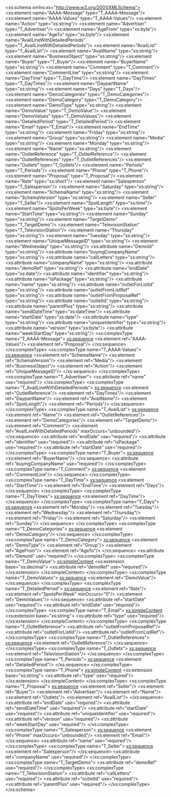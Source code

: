 <?xml version="1.0" encoding="UTF-8"?>

<xs:schema xmlns:xs="http://www.w3.org/2001/XMLSchema">
	<xs:element name="AAAA-Message" type="T_AAAA-Message"/>
	<xs:element name="AAAA-Values" type="T_AAAA-Values"/>
	<xs:element name="Action" type="xs:string"/>
	<xs:element name="Advertiser" type="T_Advertiser"/>
	<xs:element name="AgeFrom" type="xs:byte"/>
	<xs:element name="AgeTo" type="xs:byte"/>
	<xs:element name="AvailLineWithDetailedPeriods" type="T_AvailLineWithDetailedPeriods"/>
	<xs:element name="AvailList" type="T_AvailList"/>
	<xs:element name="AvailName" type="xs:string"/>
	<xs:element name="BusinessObject" type="xs:string"/>
	<xs:element name="Buyer" type="T_Buyer"/>
	<xs:element name="BuyerName" type="xs:string"/>
	<xs:element name="Comment" type="T_Comment"/>
	<xs:element name="CommentLine" type="xs:string"/>
	<xs:element name="DayTime" type="T_DayTime"/>
	<xs:element name="DayTimes" type="T_DayTimes"/>
	<xs:element name="DaypartName" type="xs:string"/>
	<xs:element name="Days" type="T_Days"/>
	<xs:element name="DemoCategories" type="T_DemoCategories"/>
	<xs:element name="DemoCategory" type="T_DemoCategory"/>
	<xs:element name="DemoType" type="xs:string"/>
	<xs:element name="DemoValue" type="T_DemoValue"/>
	<xs:element name="DemoValues" type="T_DemoValues"/>
	<xs:element name="DetailedPeriod" type="T_DetailedPeriod"/>
	<xs:element name="Email" type="T_Email"/>
	<xs:element name="EndTime" type="xs:string"/>
	<xs:element name="Friday" type="xs:string"/>
	<xs:element name="Group" type="xs:string"/>
	<xs:element name="Media" type="xs:string"/>
	<xs:element name="Monday" type="xs:string"/>
	<xs:element name="Name" type="xs:string"/>
	<xs:element name="OutletReference" type="T_OutletReference"/>
	<xs:element name="OutletReferences" type="T_OutletReferences"/>
	<xs:element name="Outlets" type="T_Outlets"/>
	<xs:element name="Periods" type="T_Periods"/>
	<xs:element name="Phone" type="T_Phone"/>
	<xs:element name="Proposal" type="T_Proposal"/>
	<xs:element name="Rate" type="xs:short"/>
	<xs:element name="Salesperson" type="T_Salesperson"/>
	<xs:element name="Saturday" type="xs:string"/>
	<xs:element name="SchemaName" type="xs:string"/>
	<xs:element name="SchemaVersion" type="xs:string"/>
	<xs:element name="Seller" type="T_Seller"/>
	<xs:element name="SpotLength" type="xs:time"/>
	<xs:element name="SpotsPerWeek" type="xs:byte"/>
	<xs:element name="StartTime" type="xs:string"/>
	<xs:element name="Sunday" type="xs:string"/>
	<xs:element name="TargetDemo" type="T_TargetDemo"/>
	<xs:element name="TelevisionStation" type="T_TelevisionStation"/>
	<xs:element name="Thursday" type="xs:string"/>
	<xs:element name="Tuesday" type="xs:string"/>
	<xs:element name="UniqueMessageID" type="xs:string"/>
	<xs:element name="Wednesday" type="xs:string"/>
	<xs:attribute name="DemoId" type="xs:string"/>
	<xs:attribute name="buyingCompanyName" type="xs:string"/>
	<xs:attribute name="callLetters" type="xs:string"/>
	<xs:attribute name="companyName" type="xs:string"/>
	<xs:attribute name="demoRef" type="xs:string"/>
	<xs:attribute name="endDate" type="xs:date"/>
	<xs:attribute name="identifier" type="xs:string"/>
	<xs:attribute name="isPackage" type="xs:string"/>
	<xs:attribute name="name" type="xs:string"/>
	<xs:attribute name="outletForListId" type="xs:string"/>
	<xs:attribute name="outletFromListRef" type="xs:string"/>
	<xs:attribute name="outletFromProposalRef" type="xs:string"/>
	<xs:attribute name="outletId" type="xs:string"/>
	<xs:attribute name="parentPlus" type="xs:string"/>
	<xs:attribute name="sendDateTime" type="xs:dateTime"/>
	<xs:attribute name="startDate" type="xs:date"/>
	<xs:attribute name="type" type="xs:string"/>
	<xs:attribute name="uniqueIdentifier" type="xs:string"/>
	<xs:attribute name="version" type="xs:byte"/>
	<xs:attribute name="weekStartDay" type="xs:string"/>
	<xs:complexType name="T_AAAA-Message">
		<xs:sequence>
			<xs:element ref="AAAA-Values"/>
			<xs:element ref="Proposal"/>
		</xs:sequence>
	</xs:complexType>
	<xs:complexType name="T_AAAA-Values">
		<xs:sequence>
			<xs:element ref="SchemaName"/>
			<xs:element ref="SchemaVersion"/>
			<xs:element ref="Media"/>
			<xs:element ref="BusinessObject"/>
			<xs:element ref="Action"/>
			<xs:element ref="UniqueMessageID"/>
		</xs:sequence>
	</xs:complexType>
	<xs:complexType name="T_Advertiser">
		<xs:attribute ref="name" use="required"/>
	</xs:complexType>
	<xs:complexType name="T_AvailLineWithDetailedPeriods">
		<xs:sequence>
			<xs:element ref="OutletReference"/>
			<xs:element ref="DayTimes"/>
			<xs:element ref="DaypartName"/>
			<xs:element ref="AvailName"/>
			<xs:element ref="SpotLength"/>
			<xs:element ref="Periods"/>
		</xs:sequence>
	</xs:complexType>
	<xs:complexType name="T_AvailList">
		<xs:sequence>
			<xs:element ref="Name"/>
			<xs:element ref="OutletReferences"/>
			<xs:element ref="DemoCategories"/>
			<xs:element ref="TargetDemo"/>
			<xs:element ref="Comment"/>
			<xs:element ref="AvailLineWithDetailedPeriods" maxOccurs="unbounded"/>
		</xs:sequence>
		<xs:attribute ref="endDate" use="required"/>
		<xs:attribute ref="identifier" use="required"/>
		<xs:attribute ref="isPackage" use="required"/>
		<xs:attribute ref="startDate" use="required"/>
	</xs:complexType>
	<xs:complexType name="T_Buyer">
		<xs:sequence>
			<xs:element ref="BuyerName"/>
		</xs:sequence>
		<xs:attribute ref="buyingCompanyName" use="required"/>
	</xs:complexType>
	<xs:complexType name="T_Comment">
		<xs:sequence>
			<xs:element ref="CommentLine"/>
		</xs:sequence>
	</xs:complexType>
	<xs:complexType name="T_DayTime">
		<xs:sequence>
			<xs:element ref="StartTime"/>
			<xs:element ref="EndTime"/>
			<xs:element ref="Days"/>
		</xs:sequence>
	</xs:complexType>
	<xs:complexType name="T_DayTimes">
		<xs:sequence>
			<xs:element ref="DayTime"/>
		</xs:sequence>
	</xs:complexType>
	<xs:complexType name="T_Days">
		<xs:sequence>
			<xs:element ref="Monday"/>
			<xs:element ref="Tuesday"/>
			<xs:element ref="Wednesday"/>
			<xs:element ref="Thursday"/>
			<xs:element ref="Friday"/>
			<xs:element ref="Saturday"/>
			<xs:element ref="Sunday"/>
		</xs:sequence>
	</xs:complexType>
	<xs:complexType name="T_DemoCategories">
		<xs:sequence>
			<xs:element ref="DemoCategory"/>
		</xs:sequence>
	</xs:complexType>
	<xs:complexType name="T_DemoCategory">
		<xs:sequence>
			<xs:element ref="DemoType"/>
			<xs:element ref="Group"/>
			<xs:element ref="AgeFrom"/>
			<xs:element ref="AgeTo"/>
		</xs:sequence>
		<xs:attribute ref="DemoId" use="required"/>
	</xs:complexType>
	<xs:complexType name="T_DemoValue">
		<xs:simpleContent>
			<xs:extension base="xs:decimal">
				<xs:attribute ref="demoRef" use="required"/>
			</xs:extension>
		</xs:simpleContent>
	</xs:complexType>
	<xs:complexType name="T_DemoValues">
		<xs:sequence>
			<xs:element ref="DemoValue"/>
		</xs:sequence>
	</xs:complexType>
	<xs:complexType name="T_DetailedPeriod">
		<xs:sequence>
			<xs:element ref="Rate"/>
			<xs:element ref="SpotsPerWeek" minOccurs="0"/>
			<xs:element ref="DemoValues"/>
		</xs:sequence>
		<xs:attribute ref="startDate" use="required"/>
		<xs:attribute ref="endDate" use="required"/>
	</xs:complexType>
	<xs:complexType name="T_Email">
		<xs:simpleContent>
			<xs:extension base="xs:string">
				<xs:attribute ref="type" use="required"/>
			</xs:extension>
		</xs:simpleContent>
	</xs:complexType>
	<xs:complexType name="T_OutletReference">
		<xs:attribute ref="outletFromProposalRef"/>
		<xs:attribute ref="outletForListId"/>
		<xs:attribute ref="outletFromListRef"/>
	</xs:complexType>
	<xs:complexType name="T_OutletReferences">
		<xs:sequence>
			<xs:element ref="OutletReference"/>
		</xs:sequence>
	</xs:complexType>
	<xs:complexType name="T_Outlets">
		<xs:sequence>
			<xs:element ref="TelevisionStation"/>
		</xs:sequence>
	</xs:complexType>
	<xs:complexType name="T_Periods">
		<xs:sequence>
			<xs:element ref="DetailedPeriod"/>
		</xs:sequence>
	</xs:complexType>
	<xs:complexType name="T_Phone">
		<xs:simpleContent>
			<xs:extension base="xs:string">
				<xs:attribute ref="type" use="required"/>
			</xs:extension>
		</xs:simpleContent>
	</xs:complexType>
	<xs:complexType name="T_Proposal">
		<xs:sequence>
			<xs:element ref="Seller"/>
			<xs:element ref="Buyer"/>
			<xs:element ref="Advertiser"/>
			<xs:element ref="Name"/>
			<xs:element ref="Outlets"/>
			<xs:element ref="AvailList"/>
		</xs:sequence>
		<xs:attribute ref="endDate" use="required"/>
		<xs:attribute ref="sendDateTime" use="required"/>
		<xs:attribute ref="startDate" use="required"/>
		<xs:attribute ref="uniqueIdentifier" use="required"/>
		<xs:attribute ref="version" use="required"/>
		<xs:attribute ref="weekStartDay" use="required"/>
	</xs:complexType>
	<xs:complexType name="T_Salesperson">
		<xs:sequence>
			<xs:element ref="Phone" maxOccurs="unbounded"/>
			<xs:element ref="Email"/>
		</xs:sequence>
		<xs:attribute ref="name" use="required"/>
	</xs:complexType>
	<xs:complexType name="T_Seller">
		<xs:sequence>
			<xs:element ref="Salesperson"/>
		</xs:sequence>
		<xs:attribute ref="companyName" use="required"/>
	</xs:complexType>
	<xs:complexType name="T_TargetDemo">
		<xs:attribute ref="demoRef" use="required"/>
	</xs:complexType>
	<xs:complexType name="T_TelevisionStation">
		<xs:attribute ref="callLetters" use="required"/>
		<xs:attribute ref="outletId" use="required"/>
		<xs:attribute ref="parentPlus" use="required"/>
	</xs:complexType>
</xs:schema>
